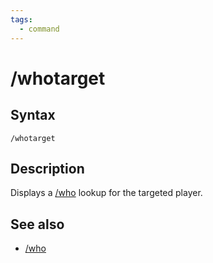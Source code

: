 ```yaml
---
tags:
  - command
---
```


# /whotarget

## Syntax

<!--cmd-syntax-start-->
```eqcommand
/whotarget
```
<!--cmd-syntax-end-->

## Description

<!--cmd-desc-start-->
Displays a [/who](cmd-who.md) lookup for the targeted player.
<!--cmd-desc-end-->

## See also

- [/who](cmd-who.md)